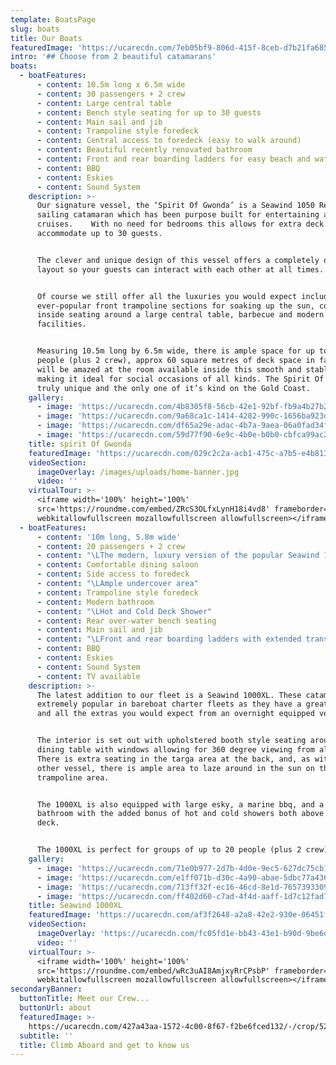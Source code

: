 ```yaml
---
template: BoatsPage
slug: boats
title: Our Boats
featuredImage: 'https://ucarecdn.com/7eb05bf9-806d-415f-8ceb-d7b21fa685ce/'
intro: '## Choose from 2 beautiful catamarans'
boats:
  - boatFeatures:
      - content: 10.5m long x 6.5m wide
      - content: 30 passengers + 2 crew
      - content: Large central table
      - content: Bench style seating for up to 30 guests
      - content: Main sail and jib
      - content: Trampoline style foredeck
      - content: Central access to foredeck (easy to walk around)
      - content: Beautiful recently renovated bathroom
      - content: Front and rear boarding ladders for easy beach and water access
      - content: BBQ
      - content: Eskies
      - content: Sound System
    description: >-
      Our signature vessel, the ‘Spirit Of Gwonda’ is a Seawind 1050 Resort
      sailing catamaran which has been purpose built for entertaining and day
      cruises.    With no need for bedrooms this allows for extra deck space to
      accommodate up to 30 guests.


      The clever and unique design of this vessel offers a completely open plan
      layout so your guests can interact with each other at all times.


      Of course we still offer all the luxuries you would expect including the
      ever-popular front trampoline sections for soaking up the sun, comfortable
      inside seating around a large central table, barbecue and modern bathroom
      facilities.


      Measuring 10.5m long by 6.5m wide, there is ample space for up to 30
      people (plus 2 crew), approx 60 square metres of deck space in fact.  You
      will be amazed at the room available inside this smooth and stable boat,
      making it ideal for social occasions of all kinds. The Spirit Of Gwonda is
      truly unique and the only one of it’s kind on the Gold Coast.
    gallery:
      - image: 'https://ucarecdn.com/4b8305f8-56cb-42e1-92bf-fb9a4b27b27e/'
      - image: 'https://ucarecdn.com/9a68ca1c-1414-4282-990c-1656ba923df9/'
      - image: 'https://ucarecdn.com/df65a29e-adac-4b7a-9aea-06a0fad34f95/'
      - image: 'https://ucarecdn.com/59d77f90-6e9c-4b0e-b0b0-cbfca99ac273/'
    title: spirit Of Gwonda
    featuredImage: 'https://ucarecdn.com/029c2c2a-acb1-475c-a7b5-e4b81312a9fb/'
    videoSection:
      imageOverlay: /images/uploads/home-banner.jpg
      video: ''
    virtualTour: >-
      <iframe width='100%' height='100%'
      src='https://roundme.com/embed/ZRcS3OLfxLynH18i4vd8' frameborder='0'
      webkitallowfullscreen mozallowfullscreen allowfullscreen></iframe>
  - boatFeatures:
      - content: '10m long, 5.8m wide'
      - content: 20 passengers + 2 crew
      - content: "\LThe modern, luxury version of the popular Seawind 1000 (2011 model)"
      - content: Comfortable dining saloon
      - content: Side access to foredeck
      - content: "\LAmple undercover area"
      - content: Trampoline style foredeck
      - content: Modern bathroom
      - content: "\LHot and Cold Deck Shower"
      - content: Rear over-water bench seating
      - content: Main sail and jib
      - content: "\LFront and rear boarding ladders with extended transom for easy beach and water access"
      - content: BBQ
      - content: Eskies
      - content: Sound System
      - content: TV available
    description: >-
      The latest addition to our fleet is a Seawind 1000XL. These catamarans are
      extremely popular in bareboat charter fleets as they have a great layout
      and all the extras you would expect from an overnight equipped vessel.


      The interior is set out with upholstered booth style seating around a
      dining table with windows allowing for 360 degree viewing from all areas.
      There is extra seating in the targa area at the back, and, as with our
      other vessel, there is ample area to laze around in the sun on the front
      trampoline area.


      The 1000XL is also equipped with large esky, a marine bbq, and a modern
      bathroom with the added bonus of hot and cold showers both above and below
      deck.


      The 1000XL is perfect for groups of up to 20 people (plus 2 crew).
    gallery:
      - image: 'https://ucarecdn.com/71e0b977-2d7b-4d0e-9ec5-627dc75cb1cc/'
      - image: 'https://ucarecdn.com/e1ff071b-d30c-4a90-abae-5dbc77a4369e/'
      - image: 'https://ucarecdn.com/713ff32f-ec16-46cd-8e1d-7657393309df/'
      - image: 'https://ucarecdn.com/ff402d60-c7ad-4f4d-aaff-1d7c12fad780/'
    title: Seawind 1000XL
    featuredImage: 'https://ucarecdn.com/af3f2648-a2a8-42e2-930e-06451f1b0e3b/'
    videoSection:
      imageOverlay: 'https://ucarecdn.com/fc05fd1e-bb43-43e1-b90d-9be6dc1c57e7/'
      video: ''
    virtualTour: >-
      <iframe width='100%' height='100%'
      src='https://roundme.com/embed/wRc3uAI8AmjxyRrCPsbP' frameborder='0'
      webkitallowfullscreen mozallowfullscreen allowfullscreen></iframe>
secondaryBanner:
  buttonTitle: Meet our Crew...
  buttonUrl: about
  featuredImage: >-
    https://ucarecdn.com/427a43aa-1572-4c00-8f67-f2be6fced132/-/crop/5211x2779/223,254/-/preview/
  subtitle: ''
  title: Climb Aboard and get to know us
---
```


